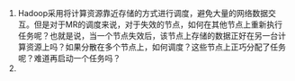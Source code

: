 1. Hadoop采用将计算资源靠近存储的方式进行调度，避免大量的网络数据交互。但是对于MR的调度来说，对于失效的节点，如何在其他节点上重新执行任务呢？也就是说，当一个节点失效后，该节点上存储的数据正好在另一台计算资源上吗？如果分散在多个节点上，如何调度？这些节点上正巧分配了任务呢？难道再启动一个任务吗？
2. 
